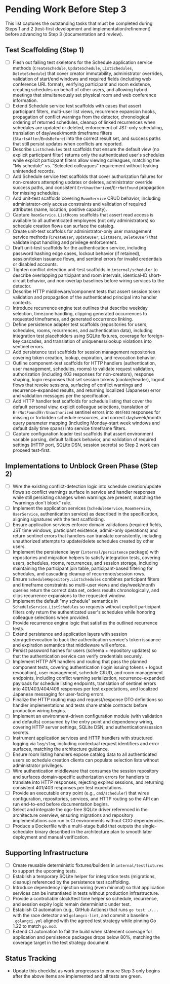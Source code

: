 # Pending Work Before Step 3

This list captures the outstanding tasks that must be completed during Steps 1 and 2 (test-first development and implementation/refinement) before advancing to Step 3 (documentation and review).

## Test Scaffolding (Step 1)
- [ ] Flesh out failing test skeletons for the Schedule application service methods (`CreateSchedule`, `UpdateSchedule`, `ListSchedules`, `DeleteSchedule`) that cover creator immutability, administrator overrides, validation of start/end windows and required fields (including web conference URL format), verifying participant and room existence, creating schedules on behalf of other users, and allowing hybrid meetings that simultaneously set physical room and web conference information.
- [ ] Extend Schedule service test scaffolds with cases that assert participant filters, multi-user list views, recurrence expansion hooks, propagation of conflict warnings from the detector, chronological ordering of returned schedules, cleanup of linked recurrences when schedules are updated or deleted, enforcement of JST-only scheduling, translation of day/week/month timeframe filters (`StartsAfter`/`EndsBefore`) into the correct result set, and success paths that still persist updates when conflicts are reported.
- [ ] Describe `ListSchedules` test scaffolds that ensure the default view (no explicit participant filter) returns only the authenticated user's schedules while explicit participant filters allow viewing colleagues, matching the "My schedule" vs. "Selected colleagues" requirement without leaking unintended records.
- [ ] Add Schedule service test scaffolds that cover authorization failures for non-creators attempting updates or deletes, administrator override success paths, and consistent `ErrUnauthorized`/`ErrNotFound` propagation for missing schedules.
- [ ] Add unit-test scaffolds covering `RoomService` CRUD behavior, including administrator-only access constraints and validation of required attributes (name, location, positive capacity).
- [ ] Capture `RoomService.ListRooms` scaffolds that assert read access is available to all authenticated employees (not only administrators) so schedule creation flows can surface the catalog.
- [ ] Create unit-test scaffolds for administrator-only user management service methods (`CreateUser`, `UpdateUser`, `ListUsers`, `DeleteUser`) that validate input handling and privilege enforcement.
- [ ] Draft unit-test scaffolds for the authentication service, including password hashing edge cases, lockout behavior (if retained), session/token issuance flows, and sentinel errors for invalid credentials or disabled accounts.
- [ ] Tighten conflict detection unit-test scaffolds in `internal/scheduler` to describe overlapping participant and room intervals, identical-ID short-circuit behavior, and non-overlap baselines before wiring services to the detector.
- [ ] Describe HTTP middleware/component tests that assert session token validation and propagation of the authenticated principal into handler contexts.
- [ ] Introduce recurrence engine test outlines that describe weekday selection, timezone handling, clipping generated occurrences to requested timeframes, and generated occurrence linking.
- [ ] Define persistence adapter test scaffolds (repositories for users, schedules, rooms, recurrences, and authentication data), including integration test placeholders using SQLite fixtures, coverage for foreign-key cascades, and translation of uniqueness/lookup violations into sentinel errors.
- [ ] Add persistence test scaffolds for session management repositories covering token creation, lookup, expiration, and revocation behavior.
- [ ] Outline component-test scaffolds for HTTP handlers (authentication, user management, schedules, rooms) to validate request validation, authorization (including 403 responses for non-creators), response shaping, login responses that set session tokens (cookie/header), logout flows that revoke sessions, surfacing of conflict warnings and recurrence-expanded results, and returning localized (Japanese) error and validation messages per the specification.
- [ ] Add HTTP handler test scaffolds for schedule listing that cover the default personal view, explicit colleague selections, translation of `ErrNotFound`/`ErrUnauthorized` sentinel errors into `404`/`403` responses for missing or forbidden schedule resources, and correct day/week/month query parameter mapping (including Monday-start week windows and default daily time spans) into service timeframe filters.
- [ ] Capture configuration loader test scaffolds that assert environment variable parsing, default fallback behavior, and validation of required settings (HTTP port, SQLite DSN, session secrets) so Step 2 work can proceed test-first.

## Implementations to Unblock Green Phase (Step 2)
- [ ] Wire the existing conflict-detection logic into schedule creation/update flows so conflict warnings surface in service and handler responses while still persisting changes when warnings are present, matching the "warnings don't block" rule.
- [ ] Implement the application services (`ScheduleService`, `RoomService`, `UserService`, authentication service) as described in the specification, aligning signatures with the test scaffolding.
- [ ] Ensure application services enforce domain validations (required fields, JST time windows, participant existence, admin-only operations) and return sentinel errors that handlers can translate consistently, including unauthorized attempts to update/delete schedules created by other users.
- [ ] Implement the persistence layer (`internal/persistence` package) with repositories and migration helpers to satisfy integration tests, covering users, schedules, rooms, recurrences, and session storage, including maintaining the participant join table, participant-based filtering for schedules, and cascading cleanup of recurrence/session rows.
- [ ] Ensure `ScheduleRepository.ListSchedules` combines participant filters and timeframe constraints so multi-user views and day/week/month queries return the correct data set, orders results chronologically, and clips recurrence expansions to the requested window.
- [ ] Implement the default "my schedule" semantics in `ScheduleService.ListSchedules` so requests without explicit participant filters only return the authenticated user's schedules while honoring colleague selections when provided.
- [ ] Provide recurrence engine logic that satisfies the outlined recurrence tests.
- [ ] Extend persistence and application layers with session storage/revocation to back the authentication service's token issuance and expiration semantics that middleware will enforce.
- [ ] Persist password hashes for users (schema + repository updates) so that the authentication service can verify credentials securely.
- [ ] Implement HTTP API handlers and routing that pass the planned component tests, covering authentication (login issuing tokens + logout revocation), user management, schedule CRUD, and room management endpoints, including conflict warning serialization, recurrence-expanded payloads for schedule listing endpoints, translation of sentinel errors into 401/403/404/409 responses per test expectations, and localized Japanese messaging for user-facing errors.
- [ ] Finalize the HTTP routing map and request/response DTO definitions so handler implementations and tests share stable contracts before production wiring begins.
- [ ] Implement an environment-driven configuration module (with validation and defaults) consumed by the entry point and dependency wiring, covering HTTP server settings, SQLite DSN, and authentication/session secrets.
- [ ] Instrument application services and HTTP handlers with structured logging via `log/slog`, including contextual request identifiers and error surfaces, matching the architecture guidance.
- [ ] Ensure room listing handlers expose catalog data to all authenticated users so schedule creation clients can populate selection lists without administrator privileges.
- [ ] Wire authentication middleware that consumes the session repository and surfaces domain-specific authorization errors for handlers to translate into HTTP responses, rejecting expired sessions, and returning consistent 401/403 responses per test expectations.
- [ ] Provide an executable entry point (e.g., `cmd/scheduler`) that wires configuration, repositories, services, and HTTP routing so the API can run end-to-end before documentation begins.
- [ ] Select and integrate the cgo-free SQLite driver referenced in the architecture overview, ensuring migrations and repository implementations can run in CI environments without CGO dependencies.
- [ ] Produce a Dockerfile with a multi-stage build that outputs the single-scheduler binary described in the architecture plan to smooth later deployment and manual verification.

## Supporting Infrastructure
- [ ] Create reusable deterministic fixtures/builders in `internal/testfixtures` to support the upcoming tests.
- [ ] Establish a temporary SQLite helper for integration tests (migrations, cleanup) referenced by the persistence test scaffolding.
- [ ] Introduce dependency injection wiring (even minimal) so that application services can be instantiated in tests without production infrastructure.
- [ ] Provide a controllable clock/test time helper so schedule, recurrence, and session expiry logic remain deterministic under test.
- [ ] Establish CI automation (e.g., GitHub Actions) that runs `go test ./...` with the race detector and `golangci-lint`, and commit a baseline `.golangci.yml` aligned with the agreed test strategy while pinning Go 1.22 to match `go.mod`.
- [ ] Extend CI automation to fail the build when statement coverage for application and persistence packages drops below 80%, matching the coverage target in the test strategy document.

## Status Tracking
- Update this checklist as work progresses to ensure Step 3 only begins after the above items are implemented and all tests are green.
